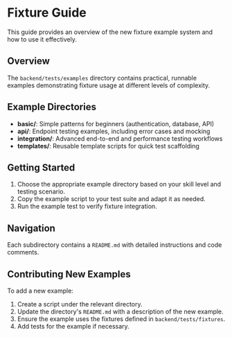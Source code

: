 # Fixture Guide

This guide provides an overview of the new fixture example system and how to use it effectively.

## Overview
The `backend/tests/examples` directory contains practical, runnable examples demonstrating fixture usage at different levels of complexity.

## Example Directories
- **basic/**: Simple patterns for beginners (authentication, database, API)
- **api/**: Endpoint testing examples, including error cases and mocking
- **integration/**: Advanced end-to-end and performance testing workflows
- **templates/**: Reusable template scripts for quick test scaffolding

## Getting Started
1. Choose the appropriate example directory based on your skill level and testing scenario.
2. Copy the example script to your test suite and adapt it as needed.
3. Run the example test to verify fixture integration.

## Navigation
Each subdirectory contains a `README.md` with detailed instructions and code comments.

## Contributing New Examples
To add a new example:
1. Create a script under the relevant directory.
2. Update the directory's `README.md` with a description of the new example.
3. Ensure the example uses the fixtures defined in `backend/tests/fixtures`.
4. Add tests for the example if necessary. 